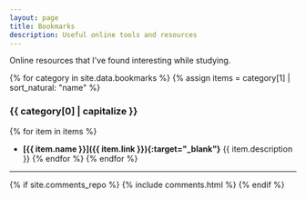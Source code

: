 ```yaml
---
layout: page
title: Bookmarks
description: Useful online tools and resources
---
```


Online resources that I've found interesting while studying.

{% for category in site.data.bookmarks %}
{% assign items = category[1] | sort_natural: "name" %}
### {{ category[0] | capitalize }}

{% for item in items %}
* **[{{ item.name }}]({{ item.link }}){:target="_blank"}** {{ item.description }}
{% endfor %}
{% endfor %}

----

{% if site.comments_repo %}
{% include comments.html %}
{% endif %}
